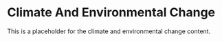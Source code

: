 # Climate And Environmental Change

This is a placeholder for the climate and environmental change content.